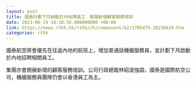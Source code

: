 ```yaml
---
layout: post
title: 國泰計劃下月啟動於內地聘員工　開展新增顧客服務培訓
date: 2023-06-19 18:18:56.000000000 +08:00
link: https://news.rthk.hk/rthk/ch/component/k2/1705475-20230619.htm
categories: rthk
---
```


國泰航空將會優先在往返內地的航班上，增加普通話機艙服務員，並計劃下月啟動於內地招聘相關員工。

集團亦會開展新增的顧客服務培訓。公司行政總裁林紹波強調，國泰是國際航空公司，機艙服務員團隊仍會以香港員工為主。
